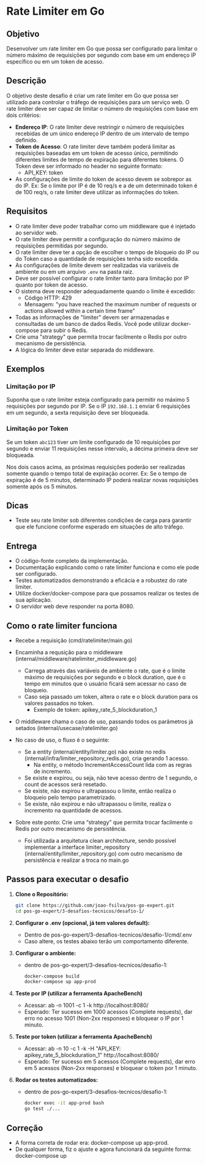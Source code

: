 # Rate Limiter em Go

## Objetivo

Desenvolver um rate limiter em Go que possa ser configurado para limitar o número máximo de requisições por segundo com base em um endereço IP específico ou em um token de acesso.

## Descrição

O objetivo deste desafio é criar um rate limiter em Go que possa ser utilizado para controlar o tráfego de requisições para um serviço web. O rate limiter deve ser capaz de limitar o número de requisições com base em dois critérios:

- **Endereço IP**: O rate limiter deve restringir o número de requisições recebidas de um único endereço IP dentro de um intervalo de tempo definido.
- **Token de Acesso**: O rate limiter deve também poderá limitar as requisições baseadas em um token de acesso único, permitindo diferentes limites de tempo de expiração para diferentes tokens. O Token deve ser informado no header no seguinte formato:
  - API_KEY: token 
- As configurações de limite do token de acesso devem se sobrepor as do IP. Ex: Se o limite por IP é de 10 req/s e a de um determinado token é de 100 req/s, o rate limiter deve utilizar as informações do token.

## Requisitos

- O rate limiter deve poder trabalhar como um middleware que é injetado ao servidor web.
- O rate limiter deve permitir a configuração do número máximo de requisições permitidas por segundo.
- O rate limiter deve ter a opção de escolher o tempo de bloqueio do IP ou do Token caso a quantidade de requisições tenha sido excedida.
- As configurações de limite devem ser realizadas via variáveis de ambiente ou em um arquivo `.env` na pasta raiz.
- Deve ser possível configurar o rate limiter tanto para limitação por IP quanto por token de acesso.
- O sistema deve responder adequadamente quando o limite é excedido:
  - Código HTTP: 429
  - Mensagem: "you have reached the maximum number of requests or actions allowed within a certain time frame"
- Todas as informações de "limiter” devem ser armazenadas e consultadas de um banco de dados Redis. Você pode utilizar docker-compose para subir o Redis.
- Crie uma "strategy" que permita trocar facilmente o Redis por outro mecanismo de persistência.
- A lógica do limiter deve estar separada do middleware.

## Exemplos

### Limitação por IP

Suponha que o rate limiter esteja configurado para permitir no máximo 5 requisições por segundo por IP. Se o IP `192.168.1.1` enviar 6 requisições em um segundo, a sexta requisição deve ser bloqueada.

### Limitação por Token

Se um token `abc123` tiver um limite configurado de 10 requisições por segundo e enviar 11 requisições nesse intervalo, a décima primeira deve ser bloqueada.

Nos dois casos acima, as próximas requisições poderão ser realizadas somente quando o tempo total de expiração ocorrer. Ex: Se o tempo de expiração é de 5 minutos, determinado IP poderá realizar novas requisições somente após os 5 minutos.

## Dicas

- Teste seu rate limiter sob diferentes condições de carga para garantir que ele funcione conforme esperado em situações de alto tráfego.

## Entrega

- O código-fonte completo da implementação.
- Documentação explicando como o rate limiter funciona e como ele pode ser configurado.
- Testes automatizados demonstrando a eficácia e a robustez do rate limiter.
- Utilize docker/docker-compose para que possamos realizar os testes de sua aplicação.
- O servidor web deve responder na porta 8080.


## Como o rate limiter funciona

- Recebe a requisição (cmd/ratelimiter/main.go)
- Encaminha a requsição para o middleware (internal/middleware/ratelimiter_middleware.go)
  - Carrega através das variáveis de ambiente o rate, que é o limite máximo de requisições por segundo e o block duration, que é o tempo em minutos que o usuário ficará sem acessar no caso de bloqueio.
  - Caso seja passado um token, altera o rate e o block duration para os valores passados no token.
    - Exemplo de token: apikey_rate_5_blockduration_1
- O middleware chama o caso de uso, passando todos os parâmetros já setados (internal/usecase/ratelimiter.go)
- No caso de uso, o fluxo é o seguinte:
  - Se a entity (internal/entity/limiter.go) não existe no redis (internal/infra/limiter_repository_redis.go), cria gerando 1 acesso.
    - Na entity, o método IncrementAccessCount lida com as regras de incremento.
  - Se existe e expirou, ou seja, não teve acesso dentro de 1 segundo, o count de acessos será resetado.
  - Se existe, não expirou e ultrapassou o limite, então realiza o bloqueio pelo tempo parametrizado.
  - Se existe, não expirou e não ultrapassou o limite, realiza o incremento na quantidade de acessos.

- Sobre este ponto: Crie uma “strategy” que permita trocar facilmente o Redis por outro mecanismo de persistência.
  - Foi utilizada a arquitetura clean architecture, sendo possível implementar a interface limiter_repository (internal/entity/limiter_repository.go) com outro mecanismo de persistência e realizar a troca no main.go

## Passos para executar o desafio

1. **Clone o Repositório:**

   ```bash
   git clone https://github.com/joao-fsilva/pos-go-expert.git
   cd pos-go-expert/3-desafios-tecnicos/desafio-1/

2. **Configurar o .env (opcional, já tem valores default):**
    - Dentro de pos-go-expert/3-desafios-tecnicos/desafio-1/cmd/.env
    - Caso altere, os testes abaixo terão um comportamento diferente.

3. **Configurar o ambiente:**
    - dentro de pos-go-expert/3-desafios-tecnicos/desafio-1:
        ```bash
        docker-compose build
        docker-compose up app-prod

4. **Teste por IP (utilizar a ferramenta ApacheBench)**
    - Acessar:  ab -n 1001 -c 1 -k http://localhost:8080/
    - Esperado: Ter sucesso em 1000 acessos (Complete requests), dar erro no acesso 1001 (Non-2xx responses) e bloquear o IP por 1 minuto.

5. **Teste por token (utilizar a ferramenta ApacheBench)**
    - Acessar: ab -n 10 -c 1 -k -H "API_KEY: apikey_rate_5_blockduration_1"  http://localhost:8080/
    - Esperado: Ter sucesso em 5 acessos (Complete requests), dar erro em 5 acessos (Non-2xx responses) e bloquear o token por 1 minuto. 

6. **Rodar os testes automatizados:**
    - dentro de pos-go-expert/3-desafios-tecnicos/desafio-1:
        ```bash
        docker exec -it app-prod bash
        go test ./...

## Correção

- A forma correta de rodar era: docker-compose up app-prod.
- De qualquer forma, fiz o ajuste e agora funcionará da seguinte forma: docker-compose up

